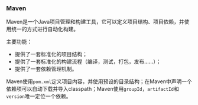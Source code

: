 ### Maven

Maven是一个Java项目管理和构建工具，它可以定义项目结构、项目依赖，并使用统一的方式进行自动化构建。

主要功能：

- 提供了一套标准化的项目结构；
- 提供了一套标准化的构建流程（编译，测试，打包，发布……）；
- 提供了一套依赖管理机制。

Maven使用`pom.xml`定义项目内容，并使用预设的目录结构；在Maven中声明一个依赖项可以自动下载并导入classpath；Maven使用`groupId`，`artifactId`和`version`唯一定位一个依赖。